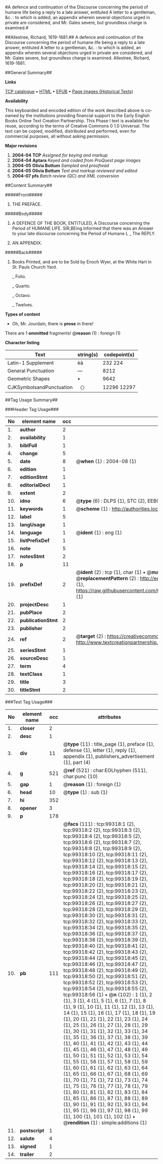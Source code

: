 #A defence and continuation of the Discourse concerning the period of humane life being a reply to a late answer, entituled A letter to a gentleman, &c. : to which is added, an appendix wherein several objections urged in private are considered, and Mr. Gales severe, but groundless charge is examined.#

##Allestree, Richard, 1619-1681.##
A defence and continuation of the Discourse concerning the period of humane life being a reply to a late answer, entituled A letter to a gentleman, &c. : to which is added, an appendix wherein several objections urged in private are considered, and Mr. Gales severe, but groundless charge is examined.
Allestree, Richard, 1619-1681.

##General Summary##

**Links**

[TCP catalogue](http://www.ota.ox.ac.uk/tcp/)  • 
[HTML](http://tei.it.ox.ac.uk/tcp/Texts-HTML/free/A38/A38268.html)  • 
[EPUB](http://tei.it.ox.ac.uk/tcp/Texts-EPUB/free/A38/A38268.epub) • 
[Page images (Historical Texts)](https://data.historicaltexts.jisc.ac.uk/view?pubId=eebo-13371483e&pageId=eebo-13371483e-99318-1)

**Availability**

This keyboarded and encoded edition of the
	       work described above is co-owned by the institutions
	       providing financial support to the Early English Books
	       Online Text Creation Partnership. This Phase I text is
	       available for reuse, according to the terms of Creative
	       Commons 0 1.0 Universal. The text can be copied,
	       modified, distributed and performed, even for
	       commercial purposes, all without asking permission.

**Major revisions**

1. __2004-04__ __TCP__ *Assigned for keying and markup*
1. __2004-04__ __Aptara__ *Keyed and coded from ProQuest page images*
1. __2004-05__ __Olivia Bottum__ *Sampled and proofread*
1. __2004-05__ __Olivia Bottum__ *Text and markup reviewed and edited*
1. __2004-07__ __pfs__ *Batch review (QC) and XML conversion*

##Content Summary##

#####Front#####

1. THE
PREFACE.

#####Body#####

1. A
DEFENCE
OF THE
BOOK,
ENTITULED,
A Discourse concerning the Period
of HUMANE LIFE.
SIR,BEing informed that there was
an Answer to your late discourse
concerning the Period of Humane
L
    _ The REPLY.

1. AN
APPENDIX.

#####Back#####

1. Books Printed, and are to
be Sold by Enoch Wyer,
at the White Hart in St.
Pauls Church Yard.

    _ Folio.

    _ Quarto.

    _ Octavo.

    _ Twelves.

**Types of content**

  * Oh, Mr. Jourdain, there is **prose** in there!

There are 1 **ommitted** fragments! 
 @__reason__ (1) : foreign (1)

**Character listing**


|Text|string(s)|codepoint(s)|
|---|---|---|
|Latin-1 Supplement|èà|232 224|
|General Punctuation|—|8212|
|Geometric Shapes|▪|9642|
|CJKSymbolsandPunctuation|〈〉|12296 12297|

##Tag Usage Summary##

###Header Tag Usage###

|No|element name|occ|attributes|
|---|---|---|---|
|1.|__author__|2||
|2.|__availability__|1||
|3.|__biblFull__|1||
|4.|__change__|5||
|5.|__date__|8| @__when__ (1) : 2004-08 (1)|
|6.|__edition__|1||
|7.|__editionStmt__|1||
|8.|__editorialDecl__|1||
|9.|__extent__|2||
|10.|__idno__|6| @__type__ (6) : DLPS (1), STC (2), EEBO-CITATION (1), OCLC (1), VID (1)|
|11.|__keywords__|1| @__scheme__ (1) : http://authorities.loc.gov/ (1)|
|12.|__label__|5||
|13.|__langUsage__|1||
|14.|__language__|1| @__ident__ (1) : eng (1)|
|15.|__listPrefixDef__|1||
|16.|__note__|5||
|17.|__notesStmt__|2||
|18.|__p__|11||
|19.|__prefixDef__|2| @__ident__ (2) : tcp (1), char (1)  •  @__matchPattern__ (2) : ([0-9\-]+):([0-9IVX]+) (1), (.+) (1)  •  @__replacementPattern__ (2) : http://eebo.chadwyck.com/downloadtiff?vid=$1&page=$2 (1), https://raw.githubusercontent.com/textcreationpartnership/Texts/master/tcpchars.xml#$1 (1)|
|20.|__projectDesc__|1||
|21.|__pubPlace__|2||
|22.|__publicationStmt__|2||
|23.|__publisher__|2||
|24.|__ref__|2| @__target__ (2) : https://creativecommons.org/publicdomain/zero/1.0/ (1), http://www.textcreationpartnership.org/docs/. (1)|
|25.|__seriesStmt__|1||
|26.|__sourceDesc__|1||
|27.|__term__|4||
|28.|__textClass__|1||
|29.|__title__|3||
|30.|__titleStmt__|2||


###Text Tag Usage###

|No|element name|occ|attributes|
|---|---|---|---|
|1.|__closer__|2||
|2.|__desc__|1||
|3.|__div__|11| @__type__ (11) : title_page (1), preface (1), defense (1), letter (1), reply (1), appendix (1), publishers_advertisement (1), part (4)|
|4.|__g__|521| @__ref__ (521) : char:EOLhyphen (511), char:punc (10)|
|5.|__gap__|1| @__reason__ (1) : foreign (1)|
|6.|__head__|10| @__type__ (1) : sub (1)|
|7.|__hi__|352||
|8.|__opener__|3||
|9.|__p__|178||
|10.|__pb__|111| @__facs__ (111) : tcp:99318:1 (2), tcp:99318:2 (2), tcp:99318:3 (2), tcp:99318:4 (2), tcp:99318:5 (2), tcp:99318:6 (2), tcp:99318:7 (2), tcp:99318:8 (2), tcp:99318:9 (2), tcp:99318:10 (2), tcp:99318:11 (2), tcp:99318:12 (2), tcp:99318:13 (2), tcp:99318:14 (2), tcp:99318:15 (2), tcp:99318:16 (2), tcp:99318:17 (2), tcp:99318:18 (2), tcp:99318:19 (2), tcp:99318:20 (2), tcp:99318:21 (2), tcp:99318:22 (2), tcp:99318:23 (2), tcp:99318:24 (2), tcp:99318:25 (2), tcp:99318:26 (2), tcp:99318:27 (2), tcp:99318:28 (2), tcp:99318:29 (2), tcp:99318:30 (2), tcp:99318:31 (2), tcp:99318:32 (2), tcp:99318:33 (2), tcp:99318:34 (2), tcp:99318:35 (2), tcp:99318:36 (2), tcp:99318:37 (2), tcp:99318:38 (2), tcp:99318:39 (2), tcp:99318:40 (2), tcp:99318:41 (2), tcp:99318:42 (2), tcp:99318:43 (2), tcp:99318:44 (2), tcp:99318:45 (2), tcp:99318:46 (2), tcp:99318:47 (2), tcp:99318:48 (2), tcp:99318:49 (2), tcp:99318:50 (2), tcp:99318:51 (2), tcp:99318:52 (2), tcp:99318:53 (2), tcp:99318:54 (2), tcp:99318:55 (2), tcp:99318:56 (1)  •  @__n__ (102) : 1 (1), 2 (1), 3 (1), 4 (1), 5 (1), 6 (1), 7 (1), 8 (1), 9 (1), 10 (1), 11 (1), 12 (1), 13 (1), 14 (1), 15 (1), 16 (1), 17 (1), 18 (1), 19 (1), 20 (1), 21 (1), 22 (1), 23 (1), 24 (1), 25 (1), 26 (1), 27 (1), 28 (1), 29 (1), 30 (1), 31 (1), 32 (1), 33 (1), 34 (1), 35 (1), 36 (1), 37 (1), 38 (1), 39 (1), 40 (1), 41 (1), 42 (1), 43 (1), 44 (1), 45 (1), 46 (1), 47 (1), 48 (1), 49 (1), 50 (1), 51 (1), 52 (1), 53 (1), 54 (1), 55 (1), 56 (1), 57 (1), 58 (1), 59 (1), 60 (1), 61 (1), 62 (1), 63 (1), 64 (1), 65 (1), 66 (1), 67 (1), 68 (1), 69 (1), 70 (1), 71 (1), 72 (1), 73 (1), 74 (1), 75 (1), 76 (1), 77 (1), 78 (1), 79 (1), 80 (1), 81 (1), 82 (1), 83 (1), 84 (1), 85 (1), 86 (1), 87 (1), 88 (1), 89 (1), 90 (1), 91 (1), 92 (1), 93 (1), 94 (1), 95 (1), 96 (1), 97 (1), 98 (1), 99 (1), 100 (1), 101 (1), 102 (1)  •  @__rendition__ (1) : simple:additions (1)|
|11.|__postscript__|1||
|12.|__salute__|4||
|13.|__signed__|1||
|14.|__trailer__|2||
